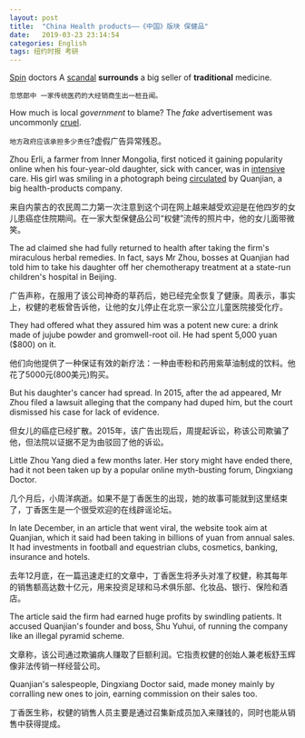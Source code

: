 ```yaml
---
layout: post
title:  "China Health products——《中国》版块 保健品"
date:   2019-03-23 23:14:54
categories: English
tags: 纽约时报 考研
---
```






<u>Spin</u> doctors A <u>scandal</u> **surrounds** a big seller of **traditional** medicine.

`忽悠郎中 一家传统医药的大经销商生出一桩丑闻。`

How much is local *government* to blame? The *fake* advertisement was uncommonly <u>cruel</u>.

`地方政府应该承担多少责任`?虚假广告异常残忍。

Zhou Erli, a farmer from Inner Mongolia, first noticed it gaining popularity online when his four-year-old daughter, sick with cancer, was in <u>intensive</u> care. His girl was smiling in a photograph being <u>circulated</u> by Quanjian, a big health-products company.

来自内蒙古的农民周二力第一次注意到这个词在网上越来越受欢迎是在他四岁的女儿患癌症住院期间。在一家大型保健品公司“权健”流传的照片中，他的女儿面带微笑。

The ad claimed she had fully returned to health after taking the firm's miraculous herbal remedies. In fact, says Mr Zhou, bosses at Quanjian had told him to take his daughter off her chemotherapy treatment at a state-run children's hospital in Beijing.

广告声称，在服用了该公司神奇的草药后，她已经完全恢复了健康。周表示，事实上，权健的老板曾告诉他，让他的女儿停止在北京一家公立儿童医院接受化疗。

They had offered what they assured him was a potent new cure: a drink made of jujube powder and gromwell-root oil. He had spent 5,000 yuan ($800) on it.

他们向他提供了一种保证有效的新疗法：一种由枣粉和药用紫草油制成的饮料。他花了5000元(800美元)购买。

But his daughter's cancer had spread. In 2015, after the ad appeared, Mr Zhou filed a lawsuit alleging that the company had duped him, but the court dismissed his case for lack of evidence.

但女儿的癌症已经扩散。2015年，该广告出现后，周提起诉讼，称该公司欺骗了他，但法院以证据不足为由驳回了他的诉讼。

Little Zhou Yang died a few months later. Her story might have ended there, had it not been taken up by a popular online myth-busting forum, Dingxiang Doctor.

几个月后，小周洋病逝。如果不是丁香医生的出现，她的故事可能就到这里结束了，丁香医生是一个很受欢迎的在线辟谣论坛。

In late December, in an article that went viral, the website took aim at Quanjian, which it said had been taking in billions of yuan from annual sales. It had investments in football and equestrian clubs, cosmetics, banking, insurance and hotels.

去年12月底，在一篇迅速走红的文章中，丁香医生将矛头对准了权健，称其每年的销售额高达数十亿元，用来投资足球和马术俱乐部、化妆品、银行、保险和酒店。

The article said the firm had earned huge profits by swindling patients. It accused Quanjian's founder and boss, Shu Yuhui, of running the company like an illegal pyramid scheme.

文章称，该公司通过欺骗病人赚取了巨额利润。它指责权健的创始人兼老板舒玉辉像非法传销一样经营公司。

Quanjian's salespeople, Dingxiang Doctor said, made money mainly by corralling new ones to join, earning commission on their sales too.

丁香医生称，权健的销售人员主要是通过召集新成员加入来赚钱的，同时也能从销售中获得提成。